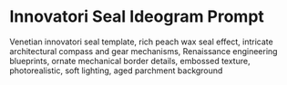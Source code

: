# Innovatori Seal Ideogram Prompt

Venetian innovatori seal template, rich peach wax seal effect, intricate architectural compass and gear mechanisms, Renaissance engineering blueprints, ornate mechanical border details, embossed texture, photorealistic, soft lighting, aged parchment background